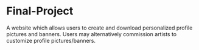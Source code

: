 # Final-Project

A website which allows users to create and download personalized profile pictures and banners. Users may alternatively commission artists to customize profile pictures/banners.